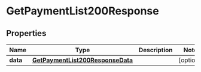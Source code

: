 

# GetPaymentList200Response


## Properties

| Name | Type | Description | Notes |
|------------ | ------------- | ------------- | -------------|
|**data** | [**GetPaymentList200ResponseData**](GetPaymentList200ResponseData.md) |  |  [optional] |



